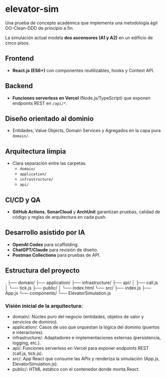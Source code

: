 # elevator-sim

Una prueba de concepto académica que implementa una metodología ágil OO-Clean-DDD de principio a fin.

La simulación actual modela **dos ascensores (A1 y A2)** en un edificio de cinco pisos.

## Frontend
- **React.js (ES6+)** con componentes reutilizables, hooks y Context API.

## Backend
- **Funciones serverless en Vercel** (Node.js/TypeScript) que exponen endpoints REST en `/api/*`.

## Diseño orientado al dominio
- Entidades, Value Objects, Domain Services y Agregados en la capa pura `domain/`.

## Arquitectura limpia
- Clara separación entre las carpetas:
  - `domain/`
  - `application/`
  - `infrastructure/`
  - `api/`

## CI/CD y QA
- **GitHub Actions**, **SonarCloud** y **ArchUnit** garantizan pruebas, calidad de código y reglas de arquitectura en cada push.

## Desarrollo asistido por IA
- **OpenAI Codex** para scaffolding.
- **ChatGPT/Claude** para revisión de diseño.
- **Postman Collections** para pruebas de API.

## Estructura del proyecto
.
├── domain/
├── application/
├── infrastructure/
├── api/
│ ├── call.js
│ └── tick.js
├── public/
│ └── index.html
└── src/
├── index.js
├── App.js
└── components/
└── ElevatorSimulation.js

### Visión inicial de la arquitectura:
- domain/: Núcleo puro del negocio (entidades, objetos de valor y servicios de dominio).
- application/: Casos de uso que orquestan la lógica del dominio (puertos e interactores).
- infrastructure/: Adaptadores e implementaciones externas (persistencia, logging, etc.).
- api/: Funciones serverless en Vercel para exponer endpoints REST (call.js, tick.js).
- src/: App React que consume las APIs y renderiza la simulación (App.js, ElevatorSimulation.js).
- public/: HTML estático con el contenedor donde monta React.
